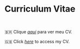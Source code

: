 # Curriculum Vitae

<br/>

🇧🇷 Clique _[aqui](https://cv-andersonfpcorrea.pages.dev/)_ para ver meu CV.

🇬🇧 Click _[here](https://cv-andersonfpcorrea.pages.dev/)_ to access my CV.
